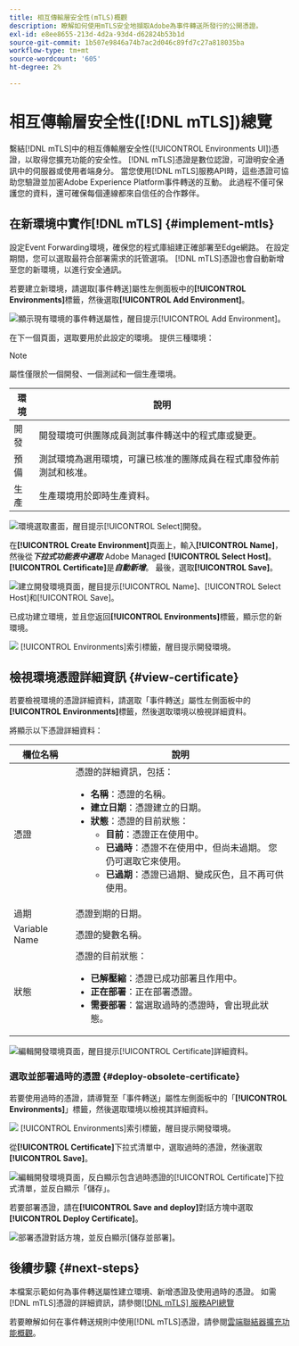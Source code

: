 ```yaml
---
title: 相互傳輸層安全性(mTLS)概觀
description: 瞭解如何使用mTLS安全地擷取Adobe為事件轉送所發行的公開憑證。
exl-id: e8ee8655-213d-4d2a-93d4-d62824b53b1d
source-git-commit: 1b507e9846a74b7ac2d046c89fd7c27a818035ba
workflow-type: tm+mt
source-wordcount: '605'
ht-degree: 2%

---
```


# 相互傳輸層安全性([!DNL mTLS])總覽

繫結[!DNL mTLS]中的相互傳輸層安全性([!UICONTROL Environments UI])憑證，以取得您擴充功能的安全性。 [!DNL mTLS]憑證是數位認證，可證明安全通訊中的伺服器或使用者端身分。 當您使用[!DNL mTLS]服務API時，這些憑證可協助您驗證並加密Adobe Experience Platform事件轉送的互動。 此過程不僅可保護您的資料，還可確保每個連線都來自信任的合作夥伴。

## 在新環境中實作[!DNL mTLS] {#implement-mtls}

設定Event Forwarding環境，確保您的程式庫組建正確部署至Edge網路。 在設定期間，您可以選取最符合部署需求的託管選項。 [!DNL mTLS]憑證也會自動新增至您的新環境，以進行安全通訊。

若要建立新環境，請選取[事件轉送]屬性左側面板中的&#x200B;**[!UICONTROL Environments]**&#x200B;標籤，然後選取&#x200B;**[!UICONTROL Add Environment]**。

![顯示現有環境的事件轉送屬性，醒目提示[!UICONTROL Add Environment]。](../../../images/extensions/server/cloud-connector/add-environment.png)

在下一個頁面，選取要用於此設定的環境。 提供三種環境：

>[!NOTE]
>
>屬性僅限於一個開發、一個測試和一個生產環境。

| 環境 | 說明 |
| --- | --- |
| 開發 | 開發環境可供團隊成員測試事件轉送中的程式庫或變更。 |
| 預備 | 測試環境為選用環境，可讓已核准的團隊成員在程式庫發佈前測試和核准。 |
| 生產 | 生產環境用於即時生產資料。 |

![環境選取畫面，醒目提示[!UICONTROL Select]開發。](../../../images/extensions/server/cloud-connector/select-environment.png)

在&#x200B;**[!UICONTROL Create Environment]**&#x200B;頁面上，輸入&#x200B;**[!UICONTROL Name]**，然後從&#x200B;***下拉式功能表中選取*** Adobe Managed **[!UICONTROL Select Host]**。 **[!UICONTROL Certificate]**&#x200B;是&#x200B;***自動新增***。 最後，選取&#x200B;**[!UICONTROL Save]**。

![建立開發環境頁面，醒目提示[!UICONTROL Name]、[!UICONTROL Select Host]和[!UICONTROL Save]。](../../../images/extensions/server/cloud-connector/create-environment.png)

已成功建立環境，並且您返回&#x200B;**[!UICONTROL Environments]**&#x200B;標籤，顯示您的新環境。

![&#x200B; [!UICONTROL Environments]索引標籤，醒目提示開發環境。](../../../images/extensions/server/cloud-connector/new-environment-created.png)

## 檢視環境憑證詳細資訊 {#view-certificate}

若要檢視環境的憑證詳細資料，請選取「事件轉送」屬性左側面板中的&#x200B;**[!UICONTROL Environments]**&#x200B;標籤，然後選取環境以檢視詳細資料。

將顯示以下憑證詳細資料：

| 欄位名稱 | 說明 |
| --- | --- |
| 憑證 | 憑證的詳細資訊，包括：<ul><li>**名稱**：憑證的名稱。</li><li>**建立日期**：憑證建立的日期。</li><li>**狀態**：憑證的目前狀態：<ul><li>**目前**：憑證正在使用中。</li><li>**已過時**：憑證不在使用中，但尚未過期。 您仍可選取它來使用。</li><li>**已過期**：憑證已過期、變成灰色，且不再可供使用。</li></ul></ul> |
| 過期 | 憑證到期的日期。 |
| Variable Name | 憑證的變數名稱。 |
| 狀態 | 憑證的目前狀態：<ul><li>**已解壓縮**：憑證已成功部署且作用中。</li><li>**正在部署**：正在部署憑證。</li><li>**需要部署**：當選取過時的憑證時，會出現此狀態。</li></ul> |

![編輯開發環境頁面，醒目提示[!UICONTROL Certificate]詳細資料。](../../../images/extensions/server/cloud-connector/certificate-details.png)

### 選取並部署過時的憑證 {#deploy-obsolete-certificate}

若要使用過時的憑證，請導覽至「事件轉送」屬性左側面板中的「**[!UICONTROL Environments]**」標籤，然後選取環境以檢視其詳細資料。

![&#x200B; [!UICONTROL Environments]索引標籤，醒目提示開發環境。](../../../images/extensions/server/cloud-connector/new-environment-created.png)

從&#x200B;**[!UICONTROL Certificate]**&#x200B;下拉式清單中，選取過時的憑證，然後選取&#x200B;**[!UICONTROL Save]**。

![編輯開發環境頁面，反白顯示包含過時憑證的[!UICONTROL Certificate]下拉式清單，並反白顯示「儲存」。](../../../images/extensions/server/cloud-connector/obsolete-certificate.png)

若要部署憑證，請在&#x200B;**[!UICONTROL Save and deploy]**&#x200B;對話方塊中選取&#x200B;**[!UICONTROL Deploy Certificate]**。

![部署憑證對話方塊，並反白顯示[儲存並部署]。](../../../images/extensions/server/cloud-connector/obsolete-certificate-deploy.png)


## 後續步驟 {#next-steps}

本檔案示範如何為事件轉送屬性建立環境、新增憑證及使用過時的憑證。 如需[!DNL mTLS]憑證的詳細資訊，請參閱[[!DNL mTLS] 服務API總覽](../../../../data-governance/mtls-api/overview.md)

若要瞭解如何在事件轉送規則中使用[!DNL mTLS]憑證，請參閱[雲端聯結器擴充功能概觀](../cloud-connector/overview.md#mtls-rules)。
